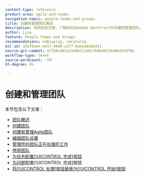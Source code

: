 ```yaml
---
content-type: reference
product-area: agile-and-teams
navigation-topic: people-teams-and-groups
title: 创建和管理团队概述
description: 阅读这些文章，了解如何在Adobe Workfront中创建和管理团队。
author: Lisa
feature: People Teams and Groups
recommendations: noDisplay, noCatalog
exl-id: a5bf6aee-e41f-44d8-a377-baeea6a0a911
source-git-commit: 417b8c081a1940b112e8cfbd6d9216d802dc8f8e
workflow-type: tm+mt
source-wordcount: '74'
ht-degree: 0%

---
```


# 创建和管理团队

本节包含以下文章：

* [团队概述](../../people-teams-and-groups/create-and-manage-teams/teams-overview.md)
* [创建团队](../../people-teams-and-groups/create-and-manage-teams/create-a-team.md)
* [创建和管理Agile团队](../../people-teams-and-groups/create-and-manage-teams/create-and-manage-agile-teams.md)
* [编辑团队设置](../../people-teams-and-groups/create-and-manage-teams/edit-team-settings.md)
* [管理您的团队正在处理的工作](../../people-teams-and-groups/create-and-manage-teams/manage-what-your-team-is-working-on.md)
* [停用团队](../../people-teams-and-groups/create-and-manage-teams/deactivate-a-team.md)
* [为任务配置[!UICONTROL 完成]按钮](../../people-teams-and-groups/create-and-manage-teams/configure-the-done-button-for-tasks.md)
* [为问题](../../people-teams-and-groups/create-and-manage-teams/configure-the-done-button-for-issues.md)配置[!UICONTROL 完成]按钮
* [将[!UICONTROL 处理]按钮替换为[!UICONTROL 开始]按钮](../../people-teams-and-groups/create-and-manage-teams/work-on-it-button-to-start-button.md)
